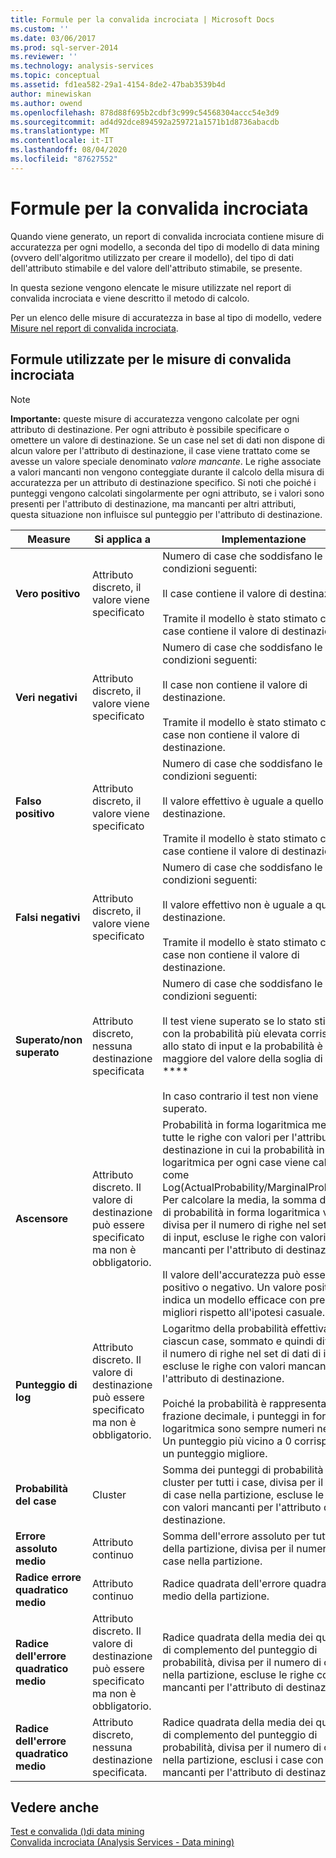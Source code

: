 ```yaml
---
title: Formule per la convalida incrociata | Microsoft Docs
ms.custom: ''
ms.date: 03/06/2017
ms.prod: sql-server-2014
ms.reviewer: ''
ms.technology: analysis-services
ms.topic: conceptual
ms.assetid: fd1ea582-29a1-4154-8de2-47bab3539b4d
author: minewiskan
ms.author: owend
ms.openlocfilehash: 878d88f695b2cdbf3c999c54568304accc54e3d9
ms.sourcegitcommit: ad4d92dce894592a259721a1571b1d8736abacdb
ms.translationtype: MT
ms.contentlocale: it-IT
ms.lasthandoff: 08/04/2020
ms.locfileid: "87627552"
---
```

# <a name="cross-validation-formulas"></a>Formule per la convalida incrociata
  Quando viene generato, un report di convalida incrociata contiene misure di accuratezza per ogni modello, a seconda del tipo di modello di data mining (ovvero dell'algoritmo utilizzato per creare il modello), del tipo di dati dell'attributo stimabile e del valore dell'attributo stimabile, se presente.  
  
 In questa sezione vengono elencate le misure utilizzate nel report di convalida incrociata e viene descritto il metodo di calcolo.  
  
 Per un elenco delle misure di accuratezza in base al tipo di modello, vedere [Misure nel report di convalida incrociata](measures-in-the-cross-validation-report.md).  
  
## <a name="formulas-used-for-cross-validation-measures"></a>Formule utilizzate per le misure di convalida incrociata  
  
> [!NOTE]  
>  **Importante:** queste misure di accuratezza vengono calcolate per ogni attributo di destinazione. Per ogni attributo è possibile specificare o omettere un valore di destinazione. Se un case nel set di dati non dispone di alcun valore per l'attributo di destinazione, il case viene trattato come se avesse un valore speciale denominato *valore mancante*. Le righe associate a valori mancanti non vengono conteggiate durante il calcolo della misura di accuratezza per un attributo di destinazione specifico. Si noti che poiché i punteggi vengono calcolati singolarmente per ogni attributo, se i valori sono presenti per l'attributo di destinazione, ma mancanti per altri attributi, questa situazione non influisce sul punteggio per l'attributo di destinazione.  
  
|Measure|Si applica a|Implementazione|  
|-------------|----------------|--------------------|  
|**Vero positivo**|Attributo discreto, il valore viene specificato|Numero di case che soddisfano le condizioni seguenti:<br /><br /> Il case contiene il valore di destinazione.<br /><br /> Tramite il modello è stato stimato che il case contiene il valore di destinazione.|  
|**Veri negativi**|Attributo discreto, il valore viene specificato|Numero di case che soddisfano le condizioni seguenti:<br /><br /> Il case non contiene il valore di destinazione.<br /><br /> Tramite il modello è stato stimato che il case non contiene il valore di destinazione.|  
|**Falso positivo**|Attributo discreto, il valore viene specificato|Numero di case che soddisfano le condizioni seguenti:<br /><br /> Il valore effettivo è uguale a quello di destinazione.<br /><br /> Tramite il modello è stato stimato che il case contiene il valore di destinazione.|  
|**Falsi negativi**|Attributo discreto, il valore viene specificato|Numero di case che soddisfano le condizioni seguenti:<br /><br /> Il valore effettivo non è uguale a quello di destinazione.<br /><br /> Tramite il modello è stato stimato che il case non contiene il valore di destinazione.|  
|**Superato/non superato**|Attributo discreto, nessuna destinazione specificata|Numero di case che soddisfano le condizioni seguenti:<br /><br /> Il test viene superato se lo stato stimato con la probabilità più elevata corrisponde allo stato di input e la probabilità è maggiore del valore della soglia di stato. ****<br /><br /> In caso contrario il test non viene superato.|  
|**Ascensore**|Attributo discreto. Il valore di destinazione può essere specificato ma non è obbligatorio.|Probabilità in forma logaritmica media per tutte le righe con valori per l'attributo di destinazione in cui la probabilità in forma logaritmica per ogni case viene calcolata come Log(ActualProbability/MarginalProbability). Per calcolare la media, la somma dei valori di probabilità in forma logaritmica viene divisa per il numero di righe nel set di dati di input, escluse le righe con valori mancanti per l'attributo di destinazione.<br /><br /> Il valore dell'accuratezza può essere positivo o negativo. Un valore positivo indica un modello efficace con prestazioni migliori rispetto all'ipotesi casuale.|  
|**Punteggio di log**|Attributo discreto. Il valore di destinazione può essere specificato ma non è obbligatorio.|Logaritmo della probabilità effettiva per ciascun case, sommato e quindi diviso per il numero di righe nel set di dati di input, escluse le righe con valori mancanti per l'attributo di destinazione.<br /><br /> Poiché la probabilità è rappresentata come frazione decimale, i punteggi in forma logaritmica sono sempre numeri negativi. Un punteggio più vicino a 0 corrisponde a un punteggio migliore.|  
|**Probabilità del case**|Cluster|Somma dei punteggi di probabilità del cluster per tutti i case, divisa per il numero di case nella partizione, escluse le righe con valori mancanti per l'attributo di destinazione.|  
|**Errore assoluto medio**|Attributo continuo|Somma dell'errore assoluto per tutti i case della partizione, divisa per il numero di case nella partizione.|  
|**Radice errore quadratico medio**|Attributo continuo|Radice quadrata dell'errore quadratico medio della partizione.|  
|**Radice dell'errore quadratico medio**|Attributo discreto. Il valore di destinazione può essere specificato ma non è obbligatorio.|Radice quadrata della media dei quadrati di complemento del punteggio di probabilità, divisa per il numero di case nella partizione, escluse le righe con valori mancanti per l'attributo di destinazione.|  
|**Radice dell'errore quadratico medio**|Attributo discreto, nessuna destinazione specificata.|Radice quadrata della media dei quadrati di complemento del punteggio di probabilità, divisa per il numero di case nella partizione, esclusi i case con valori mancanti per l'attributo di destinazione.|  
  
## <a name="see-also"></a>Vedere anche  
 [Test e convalida &#40;&#41;di data mining](testing-and-validation-data-mining.md)   
 [Convalida incrociata &#40;Analysis Services - Data mining&#41;](cross-validation-analysis-services-data-mining.md)  
  
  
